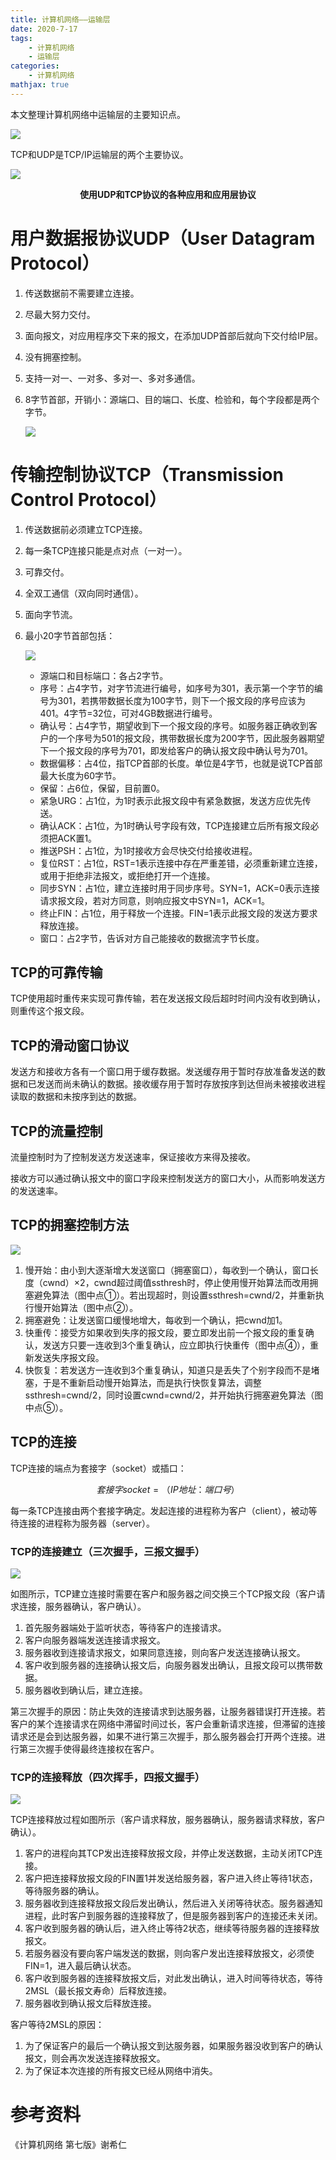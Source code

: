 ```yaml
---
title: 计算机网络——运输层
date: 2020-7-17
tags: 
	- 计算机网络
	- 运输层
categories:
	- 计算机网络
mathjax: true
---
```


本文整理计算机网络中运输层的主要知识点。

<!--more-->

![](6.png)

TCP和UDP是TCP/IP运输层的两个主要协议。

![](7.png)

<center><b>使用UDP和TCP协议的各种应用和应用层协议</b></center>

# 用户数据报协议UDP（User Datagram Protocol）

1. 传送数据前不需要建立连接。

2. 尽最大努力交付。

3. 面向报文，对应用程序交下来的报文，在添加UDP首部后就向下交付给IP层。

4. 没有拥塞控制。

5. 支持一对一、一对多、多对一、多对多通信。

6. 8字节首部，开销小：源端口、目的端口、长度、检验和，每个字段都是两个字节。

   ![](1.png)

# 传输控制协议TCP（Transmission Control Protocol）

1. 传送数据前必须建立TCP连接。

2. 每一条TCP连接只能是点对点（一对一）。

3. 可靠交付。

4. 全双工通信（双向同时通信）。

5. 面向字节流。

6. 最小20字节首部包括：

   ![](2.png)

   - 源端口和目标端口：各占2字节。
   - 序号：占4字节，对字节流进行编号，如序号为301，表示第一个字节的编号为301，若携带数据长度为100字节，则下一个报文段的序号应该为401。4字节=32位，可对4GB数据进行编号。
   - 确认号：占4字节，期望收到下一个报文段的序号。如服务器正确收到客户的一个序号为501的报文段，携带数据长度为200字节，因此服务器期望下一个报文段的序号为701，即发给客户的确认报文段中确认号为701。
   - 数据偏移：占4位，指TCP首部的长度。单位是4字节，也就是说TCP首部最大长度为60字节。
   - 保留：占6位，保留，目前置0。
   - 紧急URG：占1位，为1时表示此报文段中有紧急数据，发送方应优先传送。
   - 确认ACK：占1位，为1时确认号字段有效，TCP连接建立后所有报文段必须把ACK置1。
   - 推送PSH：占1位，为1时接收方会尽快交付给接收进程。
   - 复位RST：占1位，RST=1表示连接中存在严重差错，必须重新建立连接，或用于拒绝非法报文，或拒绝打开一个连接。
   - 同步SYN：占1位，建立连接时用于同步序号。SYN=1，ACK=0表示连接请求报文段，若对方同意，则响应报文中SYN=1，ACK=1。
   - 终止FIN：占1位，用于释放一个连接。FIN=1表示此报文段的发送方要求释放连接。
   - 窗口：占2字节，告诉对方自己能接收的数据流字节长度。

## TCP的可靠传输

TCP使用超时重传来实现可靠传输，若在发送报文段后超时时间内没有收到确认，则重传这个报文段。

## TCP的滑动窗口协议

发送方和接收方各有一个窗口用于缓存数据。发送缓存用于暂时存放准备发送的数据和已发送而尚未确认的数据。接收缓存用于暂时存放按序到达但尚未被接收进程读取的数据和未按序到达的数据。

## TCP的流量控制

流量控制时为了控制发送方发送速率，保证接收方来得及接收。

接收方可以通过确认报文中的窗口字段来控制发送方的窗口大小，从而影响发送方的发送速率。

## TCP的拥塞控制方法

![](3.png)

1. 慢开始：由小到大逐渐增大发送窗口（拥塞窗口），每收到一个确认，窗口长度（cwnd）×2，cwnd超过阈值ssthresh时，停止使用慢开始算法而改用拥塞避免算法（图中点①）。若出现超时，则设置ssthresh=cwnd/2，并重新执行慢开始算法（图中点②）。
2. 拥塞避免：让发送窗口缓慢地增大，每收到一个确认，把cwnd加1。
3. 快重传：接受方如果收到失序的报文段，要立即发出前一个报文段的重复确认，发送方只要一连收到3个重复确认，应立即执行快重传（图中点④），重新发送失序报文段。
4. 快恢复：若发送方一连收到3个重复确认，知道只是丢失了个别字段而不是堵塞，于是不重新启动慢开始算法，而是执行快恢复算法，调整ssthresh=cwnd/2，同时设置cwnd=cwnd/2，并开始执行拥塞避免算法（图中点⑤）。

## TCP的连接

TCP连接的端点为套接字（socket）或插口：

$$ 套接字socket=（IP地址：端口号） $$

每一条TCP连接由两个套接字确定。发起连接的进程称为客户（client），被动等待连接的进程称为服务器（server）。

### TCP的连接建立（三次握手，三报文握手）

![](4.png)

如图所示，TCP建立连接时需要在客户和服务器之间交换三个TCP报文段（客户请求连接，服务器确认，客户确认）。

1. 首先服务器端处于监听状态，等待客户的连接请求。
2. 客户向服务器端发送连接请求报文。
3. 服务器收到连接请求报文，如果同意连接，则向客户发送连接确认报文。
4. 客户收到服务器的连接确认报文后，向服务器发出确认，且报文段可以携带数据。
5. 服务器收到确认后，建立连接。

第三次握手的原因：防止失效的连接请求到达服务器，让服务器错误打开连接。若客户的某个连接请求在网络中滞留时间过长，客户会重新请求连接，但滞留的连接请求还是会到达服务器，如果不进行第三次握手，那么服务器会打开两个连接。进行第三次握手使得最终连接权在客户。

### TCP的连接释放（四次挥手，四报文握手）

![](5.png)

TCP连接释放过程如图所示（客户请求释放，服务器确认，服务器请求释放，客户确认）。

1. 客户的进程向其TCP发出连接释放报文段，并停止发送数据，主动关闭TCP连接。
2. 客户把连接释放报文段的FIN置1并发送给服务器，客户进入终止等待1状态，等待服务器的确认。
3. 服务器收到连接释放报文段后发出确认，然后进入关闭等待状态。服务器通知进程，此时客户到服务器的连接释放了，但是服务器到客户的连接还未关闭。
4. 客户收到服务器的确认后，进入终止等待2状态，继续等待服务器的连接释放报文。
5. 若服务器没有要向客户端发送的数据，则向客户发出连接释放报文，必须使FIN=1，进入最后确认状态。
6. 客户收到服务器的连接释放报文后，对此发出确认，进入时间等待状态，等待2MSL（最长报文寿命）后释放连接。
7. 服务器收到确认报文后释放连接。

客户等待2MSL的原因：

1. 为了保证客户的最后一个确认报文到达服务器，如果服务器没收到客户的确认报文，则会再次发送连接释放报文。
2. 为了保证本次连接的所有报文已经从网络中消失。

# 参考资料

《计算机网络 第七版》谢希仁